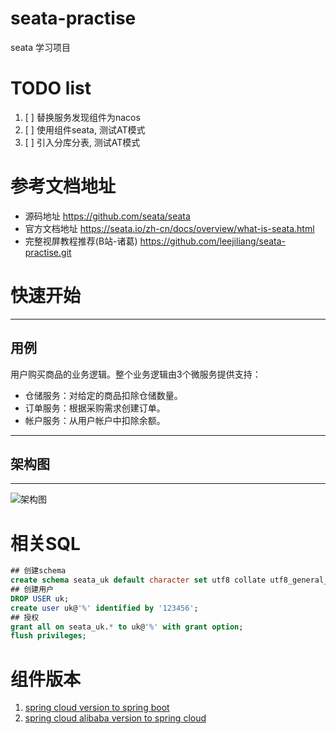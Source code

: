 # seata-practise
seata 学习项目
# TODO list
1. [ ] 替换服务发现组件为nacos
2. [ ] 使用组件seata, 测试AT模式
3. [ ] 引入分库分表, 测试AT模式
# 参考文档地址
- 源码地址
https://github.com/seata/seata
- 官方文档地址
https://seata.io/zh-cn/docs/overview/what-is-seata.html
- 完整视屏教程推荐(B站-诸葛)
https://github.com/leejiliang/seata-practise.git
# 快速开始
---
## 用例
用户购买商品的业务逻辑。整个业务逻辑由3个微服务提供支持：

- 仓储服务：对给定的商品扣除仓储数量。
- 订单服务：根据采购需求创建订单。
- 帐户服务：从用户帐户中扣除余额。

---
## 架构图
---
![架构图](https://image-blog-lee.oss-cn-hangzhou.aliyuncs.com/uPic/g3sT6R.jpg)

# 相关SQL
```sql
## 创建schema
create schema seata_uk default character set utf8 collate utf8_general_ci;
## 创建用户
DROP USER uk;
create user uk@'%' identified by '123456';
## 授权
grant all on seata_uk.* to uk@'%' with grant option;
flush privileges;
```

# 组件版本
1. [spring cloud version to spring boot](https://github.com/spring-cloud/spring-cloud-release/wiki/Supported-Versions)
2. [spring cloud alibaba version to spring cloud](https://github.com/alibaba/spring-cloud-alibaba/wiki/%E7%89%88%E6%9C%AC%E8%AF%B4%E6%98%8E)